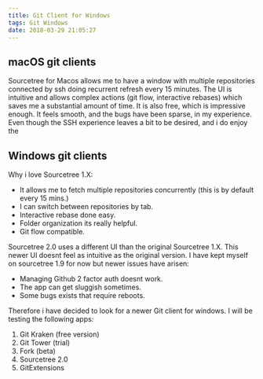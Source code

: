 ```yaml
---
title: Git Client for Windows
tags: Git Windows
date: 2018-03-29 21:05:27
---
```


## macOS git clients

Sourcetree for Macos allows me to have a window with multiple repositories connected by ssh doing recurrent refresh every 15 minutes. The UI is intuitive and allows complex actions (git flow, interactive rebases) which saves me a substantial amount of time. It is also free, which is impressive enough. It feels smooth, and the bugs have been sparse, in my experience. Even though the SSH experience leaves a bit to be desired, and i do enjoy the 

## Windows git clients

Why i love Sourcetree 1.X:

* It allows me to fetch multiple repositories concurrently (this is by default every 15 mins.)
* I can switch between repositories by tab.
* Interactive rebase done easy.
* Folder organization its really helpful.
* Git flow compatible. 

Sourcetree 2.0 uses a different UI than the original Sourcetree 1.X. This newer UI doesnt feel as intuitive as the original version. I have kept myself on sourcetree 1.9 for now but newer issues have arisen:

* Managing Github 2 factor auth doesnt work.
* The app can get sluggish sometimes.
* Some bugs exists that require reboots.

Therefore i have decided to look for a newer Git client for windows. I will be testing the following apps:

1. Git Kraken (free version)
2. Git Tower (trial)
3. Fork (beta)
4. Sourcetree 2.0
5. GitExtensions

<In here goes the plausible test params>